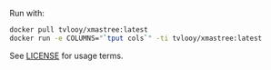 Run with:

```bash
docker pull tvlooy/xmastree:latest
docker run -e COLUMNS="`tput cols`" -ti tvlooy/xmastree:latest
```

See [LICENSE](https://github.com/tvlooy/xmastree/blob/master/LICENSE) for usage terms.

